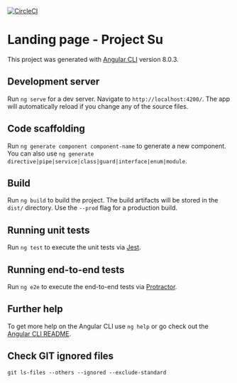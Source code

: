 [![CircleCI](https://circleci.com/gh/al3j4ndr1x/project-su/tree/master.svg?style=svg)](https://circleci.com/gh/al3j4ndr1x/project-su/tree/master)

# Landing page - Project Su

This project was generated with [Angular CLI](https://github.com/angular/angular-cli) version 8.0.3.

## Development server

Run `ng serve` for a dev server. Navigate to `http://localhost:4200/`. The app will automatically reload if you change any of the source files.

## Code scaffolding

Run `ng generate component component-name` to generate a new component. You can also use `ng generate directive|pipe|service|class|guard|interface|enum|module`.

## Build

Run `ng build` to build the project. The build artifacts will be stored in the `dist/` directory. Use the `--prod` flag for a production build.

## Running unit tests

<!-- Run `ng test` to execute the unit tests via [Karma](https://karma-runner.github.io). -->

Run `ng test` to execute the unit tests via [Jest](https://jestjs.io).

## Running end-to-end tests

Run `ng e2e` to execute the end-to-end tests via [Protractor](http://www.protractortest.org/).

## Further help

To get more help on the Angular CLI use `ng help` or go check out the [Angular CLI README](https://github.com/angular/angular-cli/blob/master/README.md).


## Check GIT ignored files
`git ls-files --others --ignored --exclude-standard`
